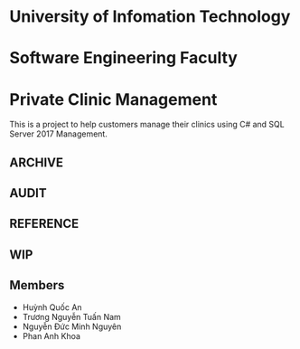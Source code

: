 # University of Infomation Technology
# Software Engineering Faculty



# Private Clinic Management

This is a project to help customers manage their clinics using C# and SQL Server 2017 Management.


## ARCHIVE

## AUDIT

## REFERENCE

## WIP     





## Members

- Huỳnh Quốc An
- Trương Nguyễn Tuấn Nam
- Nguyễn Đức Minh Nguyên
- Phan Anh Khoa
